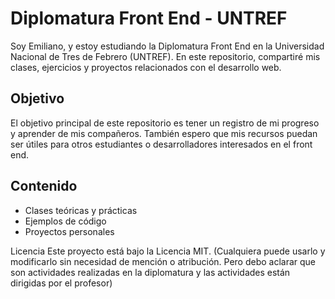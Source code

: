 # Diplomatura Front End - UNTREF

Soy Emiliano, y estoy estudiando la Diplomatura Front End en la Universidad Nacional de Tres de Febrero (UNTREF). En este repositorio, compartiré mis clases, ejercicios y proyectos relacionados con el desarrollo web.

## Objetivo

El objetivo principal de este repositorio es tener un registro de mi progreso y aprender de mis compañeros. También espero que mis recursos puedan ser útiles para otros estudiantes o desarrolladores interesados en el front end.

## Contenido

- Clases teóricas y prácticas
- Ejemplos de código
- Proyectos personales

Licencia
Este proyecto está bajo la Licencia MIT. (Cualquiera puede usarlo y modificarlo sin necesidad de mención o atribución. Pero debo aclarar que son actividades realizadas en la diplomatura y las actividades están dirigidas por el profesor)
